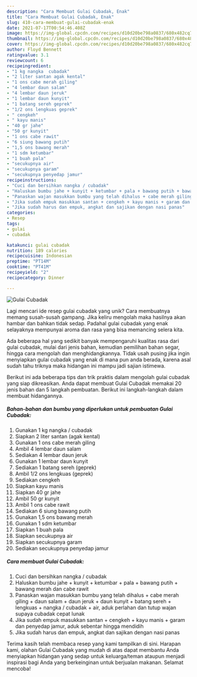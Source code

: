 ```yaml
---
description: "Cara Membuat Gulai Cubadak, Enak"
title: "Cara Membuat Gulai Cubadak, Enak"
slug: 410-cara-membuat-gulai-cubadak-enak
date: 2021-07-17T00:54:46.408Z
image: https://img-global.cpcdn.com/recipes/d10d20be798a0837/680x482cq70/gulai-cubadak-foto-resep-utama.jpg
thumbnail: https://img-global.cpcdn.com/recipes/d10d20be798a0837/680x482cq70/gulai-cubadak-foto-resep-utama.jpg
cover: https://img-global.cpcdn.com/recipes/d10d20be798a0837/680x482cq70/gulai-cubadak-foto-resep-utama.jpg
author: Floyd Bennett
ratingvalue: 3.1
reviewcount: 6
recipeingredient:
- "1 kg nangka  cubadak"
- "2 liter santan agak kental"
- "1 ons cabe merah giling"
- "4 lembar daun salam"
- "4 lembar daun jeruk"
- "1 lembar daun kunyit"
- "1 batang sereh geprek"
- "1/2 ons lengkuas geprek"
- " cengkeh"
- " kayu manis"
- "40 gr jahe"
- "50 gr kunyit"
- "1 ons cabe rawit"
- "6 siung bawang putih"
- "1,5 ons bawang merah"
- "1 sdm ketumbar"
- "1 buah pala"
- "secukupnya air"
- "secukupnya garam"
- "secukupnya penyedap jamur"
recipeinstructions:
- "Cuci dan bersihkan nangka / cubadak"
- "Haluskan bumbu jahe + kunyit + ketumbar + pala + bawang putih + bawang merah dan cabe rawit"
- "Panaskan wajan masukkan bumbu yang telah dihalus + cabe merah giling + daun salam + daun jeruk + daun kunyit + batang sereh + lengkuas + nangka / cubadak + air, aduk perlahan dan tutup wajan supaya cubadak cepat lunak"
- "Jika sudah empuk masukkan santan + cengkeh + kayu manis + garam dan penyedap jamur, aduk sebentar hingga mendidih"
- "Jika sudah harus dan empuk, angkat dan sajikan dengan nasi panas"
categories:
- Resep
tags:
- gulai
- cubadak

katakunci: gulai cubadak 
nutrition: 189 calories
recipecuisine: Indonesian
preptime: "PT14M"
cooktime: "PT41M"
recipeyield: "2"
recipecategory: Dinner

---
```



![Gulai Cubadak](https://img-global.cpcdn.com/recipes/d10d20be798a0837/680x482cq70/gulai-cubadak-foto-resep-utama.jpg)

Lagi mencari ide resep gulai cubadak yang unik? Cara membuatnya memang susah-susah gampang. Jika keliru mengolah maka hasilnya akan hambar dan bahkan tidak sedap. Padahal gulai cubadak yang enak selayaknya mempunyai aroma dan rasa yang bisa memancing selera kita.

Ada beberapa hal yang sedikit banyak mempengaruhi kualitas rasa dari gulai cubadak, mulai dari jenis bahan, kemudian pemilihan bahan segar, hingga cara mengolah dan menghidangkannya. Tidak usah pusing jika ingin menyiapkan gulai cubadak yang enak di mana pun anda berada, karena asal sudah tahu triknya maka hidangan ini mampu jadi sajian istimewa.




Berikut ini ada beberapa tips dan trik praktis dalam mengolah gulai cubadak yang siap dikreasikan. Anda dapat membuat Gulai Cubadak memakai 20 jenis bahan dan 5 langkah pembuatan. Berikut ini langkah-langkah dalam membuat hidangannya.

<!--inarticleads1-->

##### Bahan-bahan dan bumbu yang diperlukan untuk pembuatan Gulai Cubadak:

1. Gunakan 1 kg nangka / cubadak
1. Siapkan 2 liter santan (agak kental)
1. Gunakan 1 ons cabe merah giling
1. Ambil 4 lembar daun salam
1. Sediakan 4 lembar daun jeruk
1. Gunakan 1 lembar daun kunyit
1. Sediakan 1 batang sereh (geprek)
1. Ambil 1/2 ons lengkuas (geprek)
1. Sediakan  cengkeh
1. Siapkan  kayu manis
1. Siapkan 40 gr jahe
1. Ambil 50 gr kunyit
1. Ambil 1 ons cabe rawit
1. Sediakan 6 siung bawang putih
1. Gunakan 1,5 ons bawang merah
1. Gunakan 1 sdm ketumbar
1. Siapkan 1 buah pala
1. Siapkan secukupnya air
1. Siapkan secukupnya garam
1. Sediakan secukupnya penyedap jamur




<!--inarticleads2-->

##### Cara membuat Gulai Cubadak:

1. Cuci dan bersihkan nangka / cubadak
1. Haluskan bumbu jahe + kunyit + ketumbar + pala + bawang putih + bawang merah dan cabe rawit
1. Panaskan wajan masukkan bumbu yang telah dihalus + cabe merah giling + daun salam + daun jeruk + daun kunyit + batang sereh + lengkuas + nangka / cubadak + air, aduk perlahan dan tutup wajan supaya cubadak cepat lunak
1. Jika sudah empuk masukkan santan + cengkeh + kayu manis + garam dan penyedap jamur, aduk sebentar hingga mendidih
1. Jika sudah harus dan empuk, angkat dan sajikan dengan nasi panas




Terima kasih telah membaca resep yang kami tampilkan di sini. Harapan kami, olahan Gulai Cubadak yang mudah di atas dapat membantu Anda menyiapkan hidangan yang sedap untuk keluarga/teman ataupun menjadi inspirasi bagi Anda yang berkeinginan untuk berjualan makanan. Selamat mencoba!
